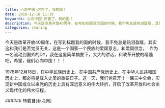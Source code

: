 ```yaml
---
title: 心向中国-厉害了，我的国！
date: 2018-12-18 11:39
keywords: 心向中国-厉害了，我的国！
description: 今天是改革开放40周年，在写到标题我的国的时候，我不免总是热泪盈眶，其实这和我们是否党员无关，这是一个国家一个民族的爱国意志，和爱国信念，  作为一名流动到国外的DY，我在这里简单摘要下，大大的讲话，和改革开放的精髓吧，希望，我们心向中国！！！1978年12月18日，在中华民族历史上，在中国共产党历史上，在中华人民共和国历史上，都必将是载入史册的重要日子。这一天，我们党召开十一届三中全会，实现新中国成立以来党的历史上具有深远意义的伟大转折，开启了改革开放和社会主义现代化的伟大征程。
categories: sharing
---
```

<td class="t_f" id="postmessage_2514640">

今天是改革开放40周年，在写到标题我的国的时候，我不免总是热泪盈眶，其实这和我们是否党员无关，这是一个国家一个民族的爱国意志，和爱国信念，  作为一名流动到国外的DY，我在这里简单摘要下，大大的讲话，和改革开放的精髓吧，希望，我们心向中国！！！<br/>
<br/>
1978年12月18日，在中华民族历史上，在中国共产党历史上，在中华人民共和国历史上，都必将是载入史册的重要日子。这一天，我们党召开十一届三中全会，实现新中国成立以来党的历史上具有深远意义的伟大转折，开启了改革开放和社会主义现代化的伟大征程。<br/>
</td>
###### 转载自[菲龙网]